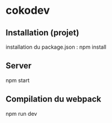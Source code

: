 # cokodev

Installation (projet)
------------------
installation du package.json : npm install

Server
------------------
npm start

Compilation du webpack
------------------
npm run dev


